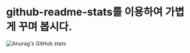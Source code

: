 # github-readme-stats를 이용하여 가볍게 꾸며 봅시다.

![Anurag's GitHub stats](https://github-readme-stats.vercel.app/api?username=anuraghazra&show_icons=true)
